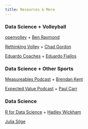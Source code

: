 ```yaml
---
title: Resources & More
---
```


### Data Science + Volleyball

[openvolley](https://github.com/openvolley/datavolley) + [Ben Raymond](https://twitter.com/databsurdist)

[Rethinking Volley](https://volleydork.blog/) + [Chad Gordon](https://twitter.com/chadgordon09)

[Eduardo Coaches](https://eduardocoaches.com/) + [Eduardo Fiallos](https://twitter.com/eduardocoaches)

### Data Science + Other Sports

[Measureables Podcast](https://www.measurablespod.com/podcast) + [Brendan Kent](https://twitter.com/brendankent)

[Expected Value Podcast](https://www.trumedianetworks.com/expected-value-podcast) + [Paul Carr](https://twitter.com/paulcarr)

### Data Science

[R for Data Science](https://r4ds.had.co.nz) + [Hadley Wickham](https://twitter.com/hadleywickham)

[Julia Silge](https://juliasilge.com)